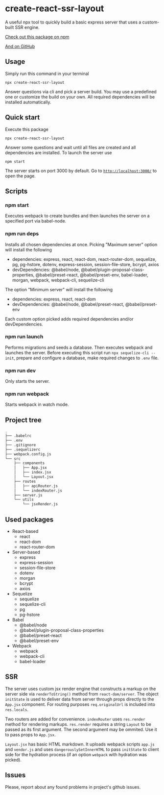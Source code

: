 # create-react-ssr-layout

A useful npx tool to quickly build a basic express server that uses a custom-built SSR engine.

[Check out this package on npm](https://www.npmjs.com/package/create-react-ssr-layout "NPM create-react-ssr-layout")

[And on GitHub](https://github.com/grentank/create-react-ssr-layout "GitHub")

## Usage

Simply run this command in your terminal

```
npx create-react-ssr-layout
```

Answer questions via cli and pick a server build. You may use a predefined one or customize the build on your own. All required dependencies will be installed automatically.

## Quick start

Execute this package

```
npx create-react-ssr-layout
```

Answer some questions and wait until all files are created and all dependencies are installed. To launch the server use

```
npm start
```

The server starts on port 3000 by default. Go to [`http://localhost:3000/`](http://localhost:3000/) to open the page.

## Scripts

### npm start

Executes webpack to create bundles and then launches the server on a specified port via babel-node.

### npm run deps

Installs all chosen dependencies at once. Picking "Maximum server" option will install the following

- dependencies: express, react, react-dom, react-router-dom, sequelize, pg, pg-hstore, dotenv, express-session, session-file-store, bcrypt, axios
- devDependencies: @babel/node, @babel/plugin-proposal-class-properties, @babel/preset-react, @babel/preset-env, babel-loader, morgan, webpack, webpack-cli, sequelize-cli


The option "Minimum server" will install the following

- dependencies: express, react, react-dom
- devDependencies: @babel/node, @babel/preset-react, @babel/preset-env

Each custom option picked adds required dependencies and/or devDependencies.

### npm run launch

Performs migrations and seeds a database. Then executes webpack and launches the server. Before executing this script run `npx sequelize-cli --init`, prepare and configure a database, make required changes to `.env` file.

### npm run dev

Only starts the server.

### npm run webpack

Starts webpack in watch mode.

## Project tree

```bash
.
├── .babelrc
├── .env
├── .gitignore
├── .sequelizerc
├── webpack.config.js
└── src
    ├── components
    │   ├── App.jsx
    │   ├── index.jsx
    │   └── Layout.jsx
    ├── routes
    │   ├── apiRouter.js
    │   └── indexRouter.js
    ├── server.js
    └── utils
        └── jsxRender.js
```

## Used packages

- React-based
    - react
    - react-dom
    - react-router-dom
- Server-based
    - express
    - express-session
    - session-file-store
    - dotenv
    - morgan
    - bcrypt
    - axios
- Sequelize
    - sequelize
    - sequelize-cli
    - pg
    - pg-hstore
- Babel
    - @babel/node
    - @babel/plugin-proposal-class-properties
    - @babel/preset-react
    - @babel/preset-env
- Webpack
    - webpack
    - webpack-cli
    - babel-loader

## SSR

The server uses custom jsx render engine that constructs a markup on the server side via `renderToString()` method from `react-dom/server`. The object `initState` is used to deliver data from server through props directly to the `App.jsx` component. For routing purposes `req.originalUrl` is included into `res.locals`.

Two routers are added for convenience. `indexRouter` uses `res.render` method for rendering markups. `res.render` requires a string `Layout` to be passed as its first argument. The second argument may be ommited. Use it to pass props to `App.jsx`.

`Layout.jsx` has basic HTML markdown. It uploads webpack scripts `app.js` and `vendor.js` and uses `dangerouslySetInnerHTML` to pass `initState` to client side for the hydration process (if an option `webpack` with hydration was picked).

## Issues

Please, report about any found problems in project's github issues.
